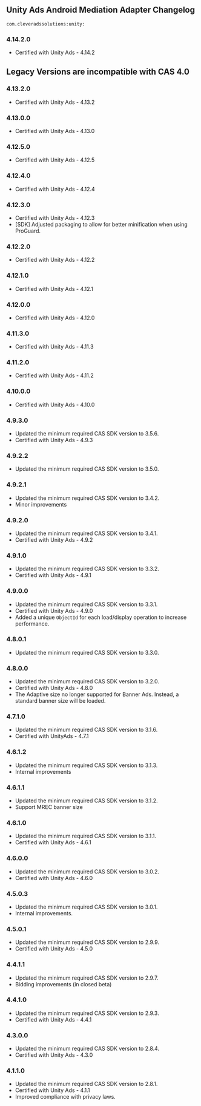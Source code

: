 ## Unity Ads Android Mediation Adapter Changelog
`com.cleveradssolutions:unity:`  

### 4.14.2.0
- Certified with Unity Ads - 4.14.2

## Legacy Versions are incompatible with CAS 4.0

### 4.13.2.0
- Certified with Unity Ads - 4.13.2

### 4.13.0.0
- Certified with Unity Ads - 4.13.0

### 4.12.5.0
- Certified with Unity Ads - 4.12.5

### 4.12.4.0
- Certified with Unity Ads - 4.12.4

### 4.12.3.0
- Certified with Unity Ads - 4.12.3
- [SDK] Adjusted packaging to allow for better minification when using ProGuard.

### 4.12.2.0
- Certified with Unity Ads - 4.12.2

### 4.12.1.0
- Certified with Unity Ads - 4.12.1

### 4.12.0.0
- Certified with Unity Ads - 4.12.0

### 4.11.3.0
- Certified with Unity Ads - 4.11.3

### 4.11.2.0
- Certified with Unity Ads - 4.11.2

### 4.10.0.0
- Certified with Unity Ads - 4.10.0

### 4.9.3.0
- Updated the minimum required CAS SDK version to 3.5.6.
- Certified with Unity Ads - 4.9.3

### 4.9.2.2
- Updated the minimum required CAS SDK version to 3.5.0.

### 4.9.2.1
- Updated the minimum required CAS SDK version to 3.4.2.
- Minor improvements

### 4.9.2.0
- Updated the minimum required CAS SDK version to 3.4.1.
- Certified with Unity Ads - 4.9.2

### 4.9.1.0
- Updated the minimum required CAS SDK version to 3.3.2.
- Certified with Unity Ads - 4.9.1

### 4.9.0.0
- Updated the minimum required CAS SDK version to 3.3.1.
- Certified with Unity Ads - 4.9.0
- Added a unique `ObjectId` for each load/display operation to increase performance.

### 4.8.0.1
- Updated the minimum required CAS SDK version to 3.3.0.

### 4.8.0.0
- Updated the minimum required CAS SDK version to 3.2.0.
- Certified with Unity Ads - 4.8.0
- The Adaptive size no longer supported for Banner Ads. Instead, a standard banner size will be loaded.

### 4.7.1.0
- Updated the minimum required CAS SDK version to 3.1.6.
- Certified with UnityAds - 4.7.1

### 4.6.1.2
- Updated the minimum required CAS SDK version to 3.1.3.
- Internal improvements

### 4.6.1.1
- Updated the minimum required CAS SDK version to 3.1.2.
- Support MREC banner size

### 4.6.1.0
- Updated the minimum required CAS SDK version to 3.1.1.
- Certified with Unity Ads - 4.6.1

### 4.6.0.0
- Updated the minimum required CAS SDK version to 3.0.2.
- Certified with Unity Ads - 4.6.0

### 4.5.0.3
- Updated the minimum required CAS SDK version to 3.0.1.
- Internal improvements.

### 4.5.0.1
- Updated the minimum required CAS SDK version to 2.9.9.
- Certified with Unity Ads - 4.5.0

### 4.4.1.1
- Updated the minimum required CAS SDK version to 2.9.7.
- Bidding improvements (in closed beta)

### 4.4.1.0
- Updated the minimum required CAS SDK version to 2.9.3.
- Certified with Unity Ads - 4.4.1

### 4.3.0.0
- Updated the minimum required CAS SDK version to 2.8.4.
- Certified with Unity Ads - 4.3.0

### 4.1.1.0
- Updated the minimum required CAS SDK version to 2.8.1.
- Certified with Unity Ads - 4.1.1
- Improved compliance with privacy laws.